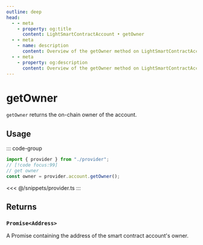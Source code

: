 ```yaml
---
outline: deep
head:
  - - meta
    - property: og:title
      content: LightSmartContractAccount • getOwner
  - - meta
    - name: description
      content: Overview of the getOwner method on LightSmartContractAccount
  - - meta
    - property: og:description
      content: Overview of the getOwner method on LightSmartContractAccount
---
```


# getOwner

`getOwner` returns the on-chain owner of the account.

## Usage

::: code-group

```ts [example.ts]
import { provider } from "./provider";
// [!code focus:99]
// get owner
const owner = provider.account.getOwner();
```

<<< @/snippets/provider.ts
:::

## Returns

### `Promise<Address>`

A Promise containing the address of the smart contract account's owner.
